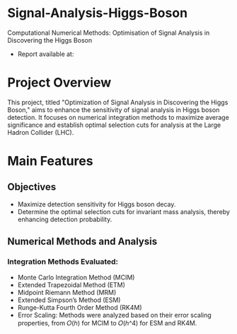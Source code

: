 # Signal-Analysis-Higgs-Boson
Computational Numerical Methods: Optimisation of Signal Analysis in Discovering the Higgs Boson

- Report available at: 

# Project Overview
This project, titled "Optimization of Signal Analysis in Discovering the Higgs Boson," aims to enhance the sensitivity of signal analysis in Higgs boson detection. It focuses on numerical integration methods to maximize average significance and establish optimal selection cuts for analysis at the Large Hadron Collider (LHC).

# Main Features
## Objectives
- Maximize detection sensitivity for Higgs boson decay.
- Determine the optimal selection cuts for invariant mass analysis, thereby enhancing detection probability.

## Numerical Methods and Analysis
### Integration Methods Evaluated:
- Monte Carlo Integration Method (MCIM)
- Extended Trapezoidal Method (ETM)
- Midpoint Riemann Method (MRM)
- Extended Simpson’s Method (ESM)
- Runge-Kutta Fourth Order Method (RK4M)
- Error Scaling: Methods were analyzed based on their error scaling properties, from 𝑂(ℎ) for MCIM to 𝑂(ℎ^4) for ESM and RK4M.

